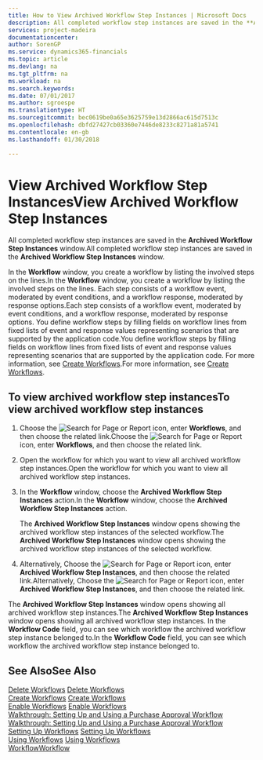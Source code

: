 ```yaml
---
title: How to View Archived Workflow Step Instances | Microsoft Docs
description: All completed workflow step instances are saved in the **Archived Workflow Step Instances** window.
services: project-madeira
documentationcenter: 
author: SorenGP
ms.service: dynamics365-financials
ms.topic: article
ms.devlang: na
ms.tgt_pltfrm: na
ms.workload: na
ms.search.keywords: 
ms.date: 07/01/2017
ms.author: sgroespe
ms.translationtype: HT
ms.sourcegitcommit: bec0619be0a65e3625759e13d2866ac615d7513c
ms.openlocfilehash: dbfd27427cb03360e7446de8233c8271a81a5741
ms.contentlocale: en-gb
ms.lasthandoff: 01/30/2018

---
```

# <a name="view-archived-workflow-step-instances"></a><span data-ttu-id="41fcc-103">View Archived Workflow Step Instances</span><span class="sxs-lookup"><span data-stu-id="41fcc-103">View Archived Workflow Step Instances</span></span>
<span data-ttu-id="41fcc-104">All completed workflow step instances are saved in the **Archived Workflow Step Instances** window.</span><span class="sxs-lookup"><span data-stu-id="41fcc-104">All completed workflow step instances are saved in the **Archived Workflow Step Instances** window.</span></span>  

 <span data-ttu-id="41fcc-105">In the **Workflow** window, you create a workflow by listing the involved steps on the lines.</span><span class="sxs-lookup"><span data-stu-id="41fcc-105">In the **Workflow** window, you create a workflow by listing the involved steps on the lines.</span></span> <span data-ttu-id="41fcc-106">Each step consists of a workflow event, moderated by event conditions, and a workflow response, moderated by response options.</span><span class="sxs-lookup"><span data-stu-id="41fcc-106">Each step consists of a workflow event, moderated by event conditions, and a workflow response, moderated by response options.</span></span> <span data-ttu-id="41fcc-107">You define workflow steps by filling fields on workflow lines from fixed lists of event and response values representing scenarios that are supported by the application code.</span><span class="sxs-lookup"><span data-stu-id="41fcc-107">You define workflow steps by filling fields on workflow lines from fixed lists of event and response values representing scenarios that are supported by the application code.</span></span> <span data-ttu-id="41fcc-108">For more information, see [Create Workflows](across-how-to-create-workflows.md).</span><span class="sxs-lookup"><span data-stu-id="41fcc-108">For more information, see [Create Workflows](across-how-to-create-workflows.md).</span></span>  

## <a name="to-view-archived-workflow-step-instances"></a><span data-ttu-id="41fcc-109">To view archived workflow step instances</span><span class="sxs-lookup"><span data-stu-id="41fcc-109">To view archived workflow step instances</span></span>  
1.  <span data-ttu-id="41fcc-110">Choose the ![Search for Page or Report](media/ui-search/search_small.png "Search for Page or Report icon") icon, enter **Workflows**, and then choose the related link.</span><span class="sxs-lookup"><span data-stu-id="41fcc-110">Choose the ![Search for Page or Report](media/ui-search/search_small.png "Search for Page or Report icon") icon, enter **Workflows**, and then choose the related link.</span></span>  
2.  <span data-ttu-id="41fcc-111">Open the workflow for which you want to view all archived workflow step instances.</span><span class="sxs-lookup"><span data-stu-id="41fcc-111">Open the workflow for which you want to view all archived workflow step instances.</span></span>  
3.  <span data-ttu-id="41fcc-112">In the **Workflow** window, choose the **Archived Workflow Step Instances** action.</span><span class="sxs-lookup"><span data-stu-id="41fcc-112">In the **Workflow** window, choose the **Archived Workflow Step Instances** action.</span></span>  

    <span data-ttu-id="41fcc-113">The **Archived Workflow Step Instances** window opens showing the archived workflow step instances of the selected workflow.</span><span class="sxs-lookup"><span data-stu-id="41fcc-113">The **Archived Workflow Step Instances** window opens showing the archived workflow step instances of the selected workflow.</span></span>  
4.  <span data-ttu-id="41fcc-114">Alternatively, Choose the ![Search for Page or Report](media/ui-search/search_small.png "Search for Page or Report icon") icon, enter **Archived Workflow Step Instances**, and then choose the related link.</span><span class="sxs-lookup"><span data-stu-id="41fcc-114">Alternatively, Choose the ![Search for Page or Report](media/ui-search/search_small.png "Search for Page or Report icon") icon, enter **Archived Workflow Step Instances**, and then choose the related link.</span></span>  

<span data-ttu-id="41fcc-115">The **Archived Workflow Step Instances** window opens showing all archived workflow step instances.</span><span class="sxs-lookup"><span data-stu-id="41fcc-115">The **Archived Workflow Step Instances** window opens showing all archived workflow step instances.</span></span> <span data-ttu-id="41fcc-116">In the **Workflow Code** field, you can see which workflow the archived workflow step instance belonged to.</span><span class="sxs-lookup"><span data-stu-id="41fcc-116">In the **Workflow Code** field, you can see which workflow the archived workflow step instance belonged to.</span></span>  

## <a name="see-also"></a><span data-ttu-id="41fcc-117">See Also</span><span class="sxs-lookup"><span data-stu-id="41fcc-117">See Also</span></span>  
 <span data-ttu-id="41fcc-118">[Delete Workflows](across-how-to-delete-workflows.md) </span><span class="sxs-lookup"><span data-stu-id="41fcc-118">[Delete Workflows](across-how-to-delete-workflows.md) </span></span>  
 <span data-ttu-id="41fcc-119">[Create Workflows](across-how-to-create-workflows.md) </span><span class="sxs-lookup"><span data-stu-id="41fcc-119">[Create Workflows](across-how-to-create-workflows.md) </span></span>  
 <span data-ttu-id="41fcc-120">[Enable Workflows](across-how-to-enable-workflows.md) </span><span class="sxs-lookup"><span data-stu-id="41fcc-120">[Enable Workflows](across-how-to-enable-workflows.md) </span></span>  
 <span data-ttu-id="41fcc-121">[Walkthrough: Setting Up and Using a Purchase Approval Workflow](walkthrough-setting-up-and-using-a-purchase-approval-workflow.md) </span><span class="sxs-lookup"><span data-stu-id="41fcc-121">[Walkthrough: Setting Up and Using a Purchase Approval Workflow](walkthrough-setting-up-and-using-a-purchase-approval-workflow.md) </span></span>  
 <span data-ttu-id="41fcc-122">[Setting Up Workflows](across-set-up-workflows.md) </span><span class="sxs-lookup"><span data-stu-id="41fcc-122">[Setting Up Workflows](across-set-up-workflows.md) </span></span>  
 <span data-ttu-id="41fcc-123">[Using Workflows](across-use-workflows.md) </span><span class="sxs-lookup"><span data-stu-id="41fcc-123">[Using Workflows](across-use-workflows.md) </span></span>  
 [<span data-ttu-id="41fcc-124">Workflow</span><span class="sxs-lookup"><span data-stu-id="41fcc-124">Workflow</span></span>](across-workflow.md)

